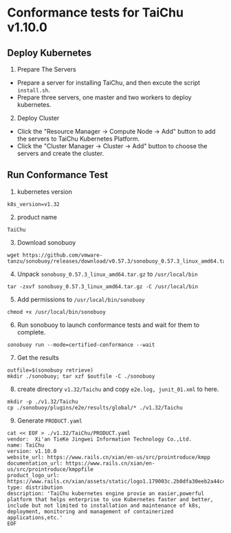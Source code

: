 # Conformance tests for TaiChu v1.10.0

## Deploy Kubernetes

1. Prepare The Servers
- Prepare a server for installing TaiChu, and then excute the script ```install.sh```.
- Prepare three servers, one master and two workers to deploy kubernetes.

2. Deploy Cluster
- Click the "Resource Manager -> Compute Node -> Add" button to add the servers to TaiChu Kubernetes Platform. 
- Click the "Cluster Manager -> Cluster -> Add" button to choose the servers and create the cluster.

## Run Conformance Test
1. kubernetes version
```
k8s_version=v1.32
```
2. product name
```
TaiChu 
```
3. Download sonobuoy
```
wget https://github.com/vmware-tanzu/sonobuoy/releases/download/v0.57.3/sonobuoy_0.57.3_linux_amd64.tar.gz
```

4. Unpack ```sonobuoy_0.57.3_linux_amd64.tar.gz``` to ```/usr/local/bin```
```
tar -zxvf sonobuoy_0.57.3_linux_amd64.tar.gz -C /usr/local/bin
```

5. Add permissions to ```/usr/local/bin/sonobuoy```
```
chmod +x /usr/local/bin/sonobuoy
```

6. Run sonobuoy to launch conformance tests and wait for them to complete.
```
sonobuoy run --mode=certified-conformance --wait
```

7. Get the results
```
outfile=$(sonobuoy retrieve)
mkdir ./sonobuoy; tar xzf $outfile -C ./sonobuoy
```

8. create directory ```v1.32/Taichu``` and copy  ```e2e.log, junit_01.xml``` to here.
```
mkdir -p ./v1.32/Taichu
cp ./sonobuoy/plugins/e2e/results/global/* ./v1.32/Taichu
```

9. Generate ```PRODUCT.yaml```
```
cat << EOF > ./v1.32/TaiChu/PRODUCT.yaml
vendor:  Xi'an TieKe Jingwei Information Technology Co.,Ltd. 
name: TaiChu
version: v1.10.0
website_url: https://www.rails.cn/xian/en-us/src/prointroduce/kmpp
documentation_url: https://www.rails.cn/xian/en-us/src/prointroduce/kmppfile
product_logo_url: https://www.rails.cn/xian/assets/static/logo1.179003c.2b0dfa30eeb2a44c4d53445a8da814de.svg
type: distribution
description: 'TaiChu kubernetes engine provie an easier,powerful platform that helps enterprise to use Kubernetes faster and better, include but not limited to installation and maintenance of k8s, deployment, monitoring and management of containerized applications,etc.'
EOF
```